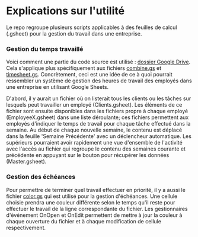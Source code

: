<h1>Explications sur l'utilité</h1>
<p>Le repo regroupe plusieurs scripts applicables à des feuilles de calcul (.gsheet) pour la gestion du travail dans une entreprise.</p>
<h3>Gestion du temps travaillé</h3>
<p>Voici comment une partie du code source est utilisé : <a href="https://drive.google.com/drive/folders/1tfpWYyF9_TQFIgbCpFHE8pMJCD_xuMa_" target="_blank">dossier Google Drive<a/>. Cela s'applique plus spécifiquement aux fichiers <a href="https://github.com/JerPatterson/WorkingHoursCaculator/blob/master/combine.gs" target="_blank">combine.gs</a> et <a href="https://github.com/JerPatterson/WorkingHoursCaculator/blob/master/timesheet.gs" target="_blank">timesheet.gs</a>. Concrètement, ceci est une idée de ce à quoi pourrait ressembler un système de gestion des heures de travail des employés dans une entreprise en utilisant Google Sheets.</p>
<p>D'abord, il y aurait un fichier où on listerait tous les clients ou les tâches sur lesquels peut travailler un employé (Clients.gsheet). Les éléments de ce fichier sont ensuite disponibles dans les fichiers propre à chaque employé (EmployeeX.gsheet) dans une liste déroulante; ces fichiers permettent aux employés d'indiquer le temps de travail pour chaque tâche effectué dans la semaine. Au début de chaque nouvelle semaine, le contenu est déplacé dans la feuille 'Semaine Précédente' avec un déclencheur automatique. Les supérieurs pourraient avoir rapidement une vue d'ensemble de l'activité avec l'accès au fichier qui regroupe le contenu des semaines courante et précédente en appuyant sur le bouton pour récupérer les données (Master.gsheet).</p>
<h3>Gestion des échéances</h3>
<p>Pour permettre de terminer quel travail effectuer en priorité, il y a aussi le fichier <a href="https://github.com/JerPatterson/WorkingHoursCaculator/blob/master/color.gs" target="_blank">color.gs</a> qui est utilisé pour la gestion d'échéances. Une cellule choisie prendra une couleur différente selon le temps qu'il reste pour effectuer le travail de la ligne correspondante du fichier. Les gestionnaires d'événement OnOpen et OnEdit permettent de mettre à jour la couleur à chaque ouverture du fichier et à chaque modification de cellule respectivement.</p>
